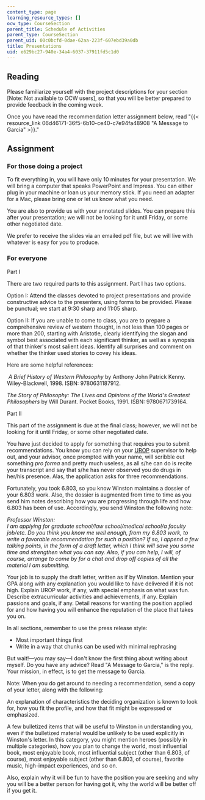 ```yaml
---
content_type: page
learning_resource_types: []
ocw_type: CourseSection
parent_title: Schedule of Activities
parent_type: CourseSection
parent_uid: 00c0bcfd-0dae-62aa-223f-607ebd39a0db
title: Presentations
uid: e629bc27-940e-34a4-6037-37911fd5c1d0
---
```


Reading
-------

Please familiarize yourself with the project descriptions for your section \[Note: Not available to OCW users\], so that you will be better prepared to provide feedback in the coming week.

Once you have read the recommendation letter assignment below, read "{{< resource_link 06d46171-36f5-6b10-ce40-c7e94fa48908 "A Message to Garcia" >}}."

Assignment
----------

### For those doing a project

To fit everything in, you will have only 10 minutes for your presentation. We will bring a computer that speaks PowerPoint and Impress. You can either plug in your machine or loan us your memory stick. If you need an adapter for a Mac, please bring one or let us know what you need.

You are also to provide us with your annotated slides. You can prepare this after your presentation; we will not be looking for it until Friday, or some other negotiated date.

We prefer to receive the slides via an emailed pdf file, but we will live with whatever is easy for you to produce.

### For everyone

Part I

There are two required parts to this assignment. Part I has two options.

Option I: Attend the classes devoted to project presentations and provide constructive advice to the presenters, using forms to be provided. Please be punctual; we start at 9:30 sharp and 11:05 sharp.

Option II: If you are unable to come to class, you are to prepare a comprehensive review of western thought, in not less than 100 pages or more than 200, starting with Aristotle, clearly identifying the slogan and symbol best associated with each significant thinker, as well as a synopsis of that thinker's most salient ideas. Identify all surprises and comment on whether the thinker used stories to covey his ideas.

Here are some helpful references:

 _A Brief History of Western Philosophy_ by Anthony John Patrick Kenny. Wiley-Blackwell, 1998. ISBN: 9780631187912.

_The Story of Philosophy: The Lives and Opinions of the World's Greatest Philosophers_ by Will Durant. Pocket Books, 1991. ISBN: 9780671739164.

Part II

This part of the assignment is due at the final class; however, we will not be looking for it until Friday, or some other negotiated date.

You have just decided to apply for something that requires you to submit recommendations. You know you can rely on your [UROP](https://urop.mit.edu/) supervisor to help out, and your advisor, once prompted with your name, will scribble out something _pro forma_ and pretty much useless, as all s/he can do is recite your transcript and say that s/he has never observed you do drugs in her/his presence. Alas, the application asks for three recommendations.

Fortunately, you took 6.803, so you know Winston maintains a dossier of your 6.803 work. Also, the dossier is augmented from time to time as you send him notes describing how you are progressing through life and how 6.803 has been of use. Accordingly, you send Winston the following note:

_Professor Winston:  
I am applying for graduate school/law school/medical school/a faculty job/etc. Do you think you know me well enough, from my 6.803 work, to write a favorable recommendation for such a position? If so, I append a few talking points, in the form of a draft letter, which I think will save you some time and strengthen what you can say. Also, if you can help, I will, of course, arrange to come by for a chat and drop off copies of all the material I am submitting._

Your job is to supply the draft letter, written as if by Winston. Mention your GPA along with any explanation you would like to have delivered if it is not high. Explain UROP work, if any, with special emphasis on what was fun. Describe extracurricular activities and achievements, if any. Explain passions and goals, if any. Detail reasons for wanting the position applied for and how having you will enhance the reputation of the place that takes you on.

In all sections, remember to use the press release style:

*   Most important things first
*   Write in a way that chunks can be used with minimal rephrasing

But wait!—you may say—I don't know the first thing about writing about myself. Do you have any advice? Read "A Message to Garcia," is the reply. Your mission, in effect, is to get the message to Garcia.

Note: When you do get around to needing a recommendation, send a copy of your letter, along with the following:

An explanation of characteristics the deciding organization is known to look for, how you fit the profile, and how that fit might be expressed or emphasized.

A few bulletized items that will be useful to Winston in understanding you, even if the bulletized material would be unlikely to be used explicitly in Winston's letter. In this category, you might mention heroes (possibly in multiple categories), how you plan to change the world, most influential book, most enjoyable book, most influential subject (other than 6.803, of course), most enjoyable subject (other than 6.803, of course), favorite music, high-impact experiences, and so on.

Also, explain why it will be fun to have the position you are seeking and why you will be a better person for having got it, why the world will be better off if you get it.